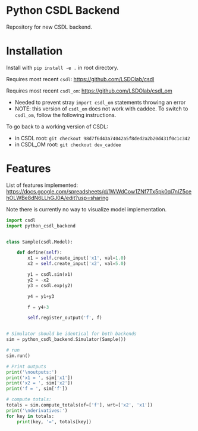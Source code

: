 # Python CSDL Backend

Repository for new CSDL backend.

# Installation

Install with `pip install -e .` in root directory.

Requires most recent `csdl`: https://github.com/LSDOlab/csdl

Requires most recent `csdl_om`: 
https://github.com/LSDOlab/csdl_om 
-  Needed to prevent stray `import csdl_om` statements throwing an error
- NOTE: this version of `csdl_om` does not work with caddee. To switch to `csdl_om`, follow the following instructions.

To go back to a working version of CSDL:
- in CSDL root: `git checkout 98d7f6d43a74042a5f8ded2a2b20d431f0c1c342`
- in CSDL_OM root:  `git checkout dev_caddee`

# Features
List of features implemented:
https://docs.google.com/spreadsheets/d/1WWdCow1ZNf7Tx5pk0ql7nIZ5cehOLWBe8dN6LLhGJ0A/edit?usp=sharing 

Note there is currently no way to visualize model implementation.

```Python
import csdl
import python_csdl_backend


class Sample(csdl.Model):

    def define(self):
        x1 = self.create_input('x1', val=1.0)
        x2 = self.create_input('x2', val=5.0)

        y1 = csdl.sin(x1)
        y2 = -x2
        y3 = csdl.exp(y2)

        y4 = y1+y3

        f = y4+3

        self.register_output('f', f)


# Simulator should be identical for both backends
sim = python_csdl_backend.Simulator(Sample())

# run
sim.run()

# Print outputs
print('\noutputs:')
print('x1 = ', sim['x1'])
print('x2 = ', sim['x2'])
print('f = ', sim['f'])

# compute totals:
totals = sim.compute_totals(of=['f'], wrt=['x2', 'x1'])
print('\nderivatives:')
for key in totals:
    print(key, '=', totals[key])


```